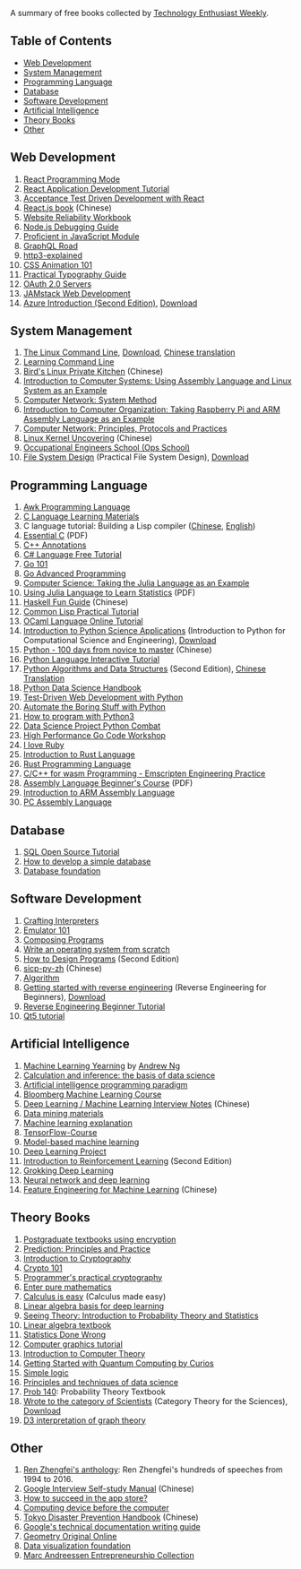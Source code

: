 A summary of free books collected by [Technology Enthusiast Weekly](https://github.com/ruanyf/weekly).

## Table of Contents

- [Web Development](#Web-Development)
- [System Management](#System-Management)
- [Programming Language](#Programming-Language)
- [Database](#Database)
- [Software Development](#Software-Development)
- [Artificial Intelligence](#Artificial-Intelligence)
- [Theory Books](#Theory-Books)
- [Other](#Other)


## Web Development


1. [React Programming Mode](https://github.com/krasimir/react-in-patterns)
1. [React Application Development Tutorial](https://github.com/tyroprogrammer/learn-react-app/tree/master/src/tutorial)
1. [Acceptance Test Driven Development with React](https://leanpub.com/build-react-app-with-atdd)
1. [React.js book](http://huziketang.mangojuice.top/books/react/) (Chinese)
1. [Website Reliability Workbook](https://landing.google.com/sre/book.html)
1. [Node.js Debugging Guide](https://github.com/nswbmw/node-in-debugging)
1. [Proficient in JavaScript Module](https://github.com/mjavascript/mastering-modular-javascript)
1. [GraphQL Road](https://www.robinwieruch.de/the-road-to-graphql-book/)
1. [http3-explained](https://github.com/bagder/http3-explained)
1. [CSS Animation 101](https://github.com/cssanimation/css-animation-101)
1. [Practical Typography Guide](https://practicaltypography.com/)
1. [OAuth 2.0 Servers](https://www.oauth.com/)
1. [JAMstack Web Development](https://www.netlify.com/oreilly-jamstack/)
1. [Azure Introduction (Second Edition)](https://azure.microsoft.com/en-us/resources/azure-for-architects/), [Download](https://github.com/PacktPublishing/Azure-for-Architects)

## System Management

1. [The Linux Command Line](http://linuxcommand.org/tlcl.php), [Download](http://sourceforge.net/projects/linuxcommand/files/TLCL/13.07/TLCL-13.07.pdf/download), [Chinese translation](http://billie66.github.io/TLCL/index.html)
1. [Learning Command Line](https://hellowebbooks.com/learn-command-line/)
1. [Bird's Linux Private Kitchen](http://linux.vbird.org/) (Chinese)
1. [Introduction to Computer Systems: Using Assembly Language and Linux System as an Example](http://bob.cs.sonoma.edu/IntroCompOrg-x64/book.html)
1. [Computer Network: System Method](https://github.com/SystemsApproach/book)
1. [Introduction to Computer Organization: Taking Raspberry Pi and ARM Assembly Language as an Example](http://bob.cs.sonoma.edu/IntroCompOrg-RPi/frontmatter-1.html)
1. [Computer Network: Principles, Protocols and Practices](http://cnp3book.info.ucl.ac.be/#)
1. [Linux Kernel Uncovering](https://xinqiu.gitbooks.io/linux-insides-cn/content/index.html) (Chinese)
1. [Occupational Engineers School (Ops School)](http://www.opsschool.org/)
1. [File System Design](https://www.amazon.com/exec/obidos/ASIN/1558604979/qid=1012094537/sr=8-1/ref=sr_8_71_1/103-9130044-4352613) (Practical File System Design), [Download](http://www.nobius.org/~dbg/practical-file-system-design.pdf)
 
## Programming Language

1. [Awk Programming Language](https://ia802309.us.archive.org/25/items/pdfy-MgN0H1joIoDVoIC7/The_AWK_Programming_Language.pdf)
1. [C Language Learning Materials](http://www.isthe.com/chongo/tech/comp/c/index.html)
1. C language tutorial: Building a Lisp compiler ([Chinese](https://ksco.gitbooks.io/build-your-own-lisp/), [English](http://www.buildyourownlisp.com/contents))
1. [Essential C](http://cslibrary.stanford.edu/101/EssentialC.pdf) (PDF)
1. [C++ Annotations](http://www.icce.rug.nl/documents/cplusplus/)
1. [C# Language Free Tutorial](https://www.tutlane.com/tutorial/csharp/csharp-tutorial)
1. [Go 101](https://go101.org/)
1. [Go Advanced Programming](https://github.com/chai2010/advanced-go-programming-book)
1. [Computer Science: Taking the Julia Language as an Example](https://benlauwens.github.io/ThinkJulia.jl/latest/book.html)
1. [Using Julia Language to Learn Statistics](https://people.smp.uq.edu.au/YoniNazarathy/julia-stats/StatisticsWithJulia.pdf) (PDF)
1. [Haskell Fun Guide](http://fleurer.github.io/lyah/) (Chinese)
1. [Common Lisp Practical Tutorial](http://www.gigamonkeys.com/book/)
1. [OCaml Language Online Tutorial](http://www.cs.cornell.edu/courses/cs3110/2019sp/textbook/)
1. [Introduction to Python Science Applications](http://www.freetechbooks.com/introduction-to-python-for-computational-science-and-engineering-t884.html) (Introduction to Python for Computational Science and Engineering), [Download](http://www.southampton.ac.uk/~fangohr/training/python/pdfs/Python-for-Computational-Science-and-Engineering.pdf)
1. [Python - 100 days from novice to master](https://github.com/jackfrued/Python-100-Days) (Chinese)
1. [Python Language Interactive Tutorial](http://projectpython.net/chapter00/)
1. [Python Algorithms and Data Structures](http://interactivepython.org/runestone/static/pythonds/index.html) (Second Edition), [Chinese Translation](https://github.com/facert/python-data-structure-cn)
1. [Python Data Science Handbook](https://github.com/jakevdp/PythonDataScienceHandbook)
1. [Test-Driven Web Development with Python](https://www.obeythetestinggoat.com/pages/book.html#toc)
1. [Automate the Boring Stuff with Python](https://automatetheboringstuff.com/)
1. [How to program with Python3](https://www.digitalocean.com/community/tutorials/digitalocean-ebook-how-to-code-in-python)
1. [Data Science Project Python Combat](https://www.digitalocean.com/community/tutorials/machine-learning-projects-python-a-digitalocean-ebook)
1. [High Performance Go Code Workshop](https://dave.cheney.net/high-performance-go-workshop/gopherchina-2019.html)
1. [I love Ruby](https://i-love-ruby.gitlab.io/)
1. [Introduction to Rust Language](https://stevedonovan.github.io/rust-gentle-intro/readme.html)
1. [Rust Programming Language](https://www.jyotirmoy.net/posts/2018-12-01-rust-book.html)
1. [C/C++ for wasm Programming - Emscripten Engineering Practice](https://github.com/3dgen/cppwasm-book)
1. [Assembly Language Beginner's Course](https://yurichev.com/writings/AL4B-EN.pdf) (PDF)
1. [Introduction to ARM Assembly Language](http://bob.cs.sonoma.edu/IntroCompOrg-RPi/intro-co-rpi.html)
1. [PC Assembly Language](https://pacman128.github.io/pcasm/)

## Database

1. [SQL Open Source Tutorial](https://selectstarsql.com/)
1. [How to develop a simple database](https://cstack.github.io/db_tutorial/)
1. [Database foundation](http://webdam.inria.fr/Alice/)

## Software Development

1. [Crafting Interpreters](http://craftinginterpreters.com/)
1. [Emulator 101](http://www.emulator101.com/)
1. [Composing Programs](http://www.composingprograms.com/)
1. [Write an operating system from scratch](https://github.com/cfenollosa/os-tutorial)
1. [How to Design Programs](https://htdp.org/2018-01-06/Book/index.html) (Second Edition)
1. [sicp-py-zh](https://github.com/wizardforcel/sicp-py-zh) (Chinese)
1. [Algorithm](https://github.com/jeffgerickson/algorithms)
1. [Getting started with reverse engineering](https://github.com/dennis714/RE-for-beginners) (Reverse Engineering for Beginners), [Download](http://beginners.re/Reverse_Engineering_for_Beginners-en.pdf)
1. [Reverse Engineering Beginner Tutorial](https://www.begin.re/)
1. [Qt5 tutorial](https://qmlbook.github.io/)

## Artificial Intelligence

1. [Machine Learning Yearning](https://github.com/ajaymache/machine-learning-yearning) by [Andrew Ng](https://en.wikipedia.org/wiki/Andrew_Ng)
1. [Calculation and inference: the basis of data science](https://ds8.gitbooks.io/textbook/content/)
1. [Artificial intelligence programming paradigm](https://github.com/norvig/paip-lisp)
1. [Bloomberg Machine Learning Course](https://bloomberg.github.io/foml/)
1. [Deep Learning / Machine Learning Interview Notes](https://github.com/imhuay/Interview_Notes-Chinese) (Chinese)
1. [Data mining materials](https://www-users.cs.umn.edu/~kumar001/dmbook/index.php)
1. [Machine learning explanation](https://christophm.github.io/interpretable-ml-book/)
1. [TensorFlow-Course](https://github.com/open-source-for-science/TensorFlow-Course)
1. [Model-based machine learning](http://mbmlbook.com/)
1. [Deep Learning Project](https://github.com/Spandan-Madan/DeepLearningProject)
1. [Introduction to Reinforcement Learning](http://incompleteideas.net/book/the-book.html) (Second Edition)
1. [Grokking Deep Learning](https://livebook.manning.com/#!/book/grokking-deep-learning/)
1. [Neural network and deep learning](https://github.com/nndl/nndl.github.io)
1. [Feature Engineering for Machine Learning](http://fe4ml.apachecn.org/#/) (Chinese)

## Theory Books

1. [Postgraduate textbooks using encryption](http://toc.cryptobook.us/)
1. [Prediction: Principles and Practice](https://otexts.org/fpp2/)
1. [Introduction to Cryptography](https://intensecrypto.org/public/)
1. [Crypto 101](https://www.crypto101.io/)
1. [Programmer's practical cryptography](https://cryptobook.nakov.com/)
1. [Enter pure mathematics](https://infinitedescent.xyz/)
1. [Calculus is easy](http://calculusmadeeasy.org/) (Calculus made easy)
1. [Linear algebra basis for deep learning](https://hadrienj.github.io/posts/Deep-Learning-Book-Series-Introduction/)
1. [Seeing Theory: Introduction to Probability Theory and Statistics](https://seeing-theory.brown.edu/#firstPage)
1. [Linear algebra textbook](http://joshua.smcvt.edu/linearalgebra/#current_version)
1. [Statistics Done Wrong](https://www.statisticsdonewrong.com/index.html)
1. [Computer graphics tutorial](http://www.scratchapixel.com/)
1. [Introduction to Computer Theory](https://introtcs.org/public/index.html)
1. [Getting Started with Quantum Computing by Curios](https://quantum.country/qcvc)
1. [Simple logic](https://book.simply-logical.space/)
1. [Principles and techniques of data science](https://www.textbook.ds100.org/)
1. [Prob 140](http://prob140.org/textbook/chapters/README): Probability Theory Textbook
1. [Wrote to the category of Scientists](http://category-theory.mitpress.mit.edu/) (Category Theory for the Sciences), [Download](https://github.com/mmai/Category-Theory-for-the-Sciences)
1. [D3 interpretation of graph theory](https://mrpandey.github.io/d3graphTheory/index.html)

## Other

1. [Ren Zhengfei's anthology](./docs/任正非文集.epub): Ren Zhengfei's hundreds of speeches from 1994 to 2016.
1. [Google Interview Self-study Manual](https://github.com/jwasham/coding-interview-university/blob/master/translations/README-cn.md) (Chinese)
1. [How to succeed in the app store?](https://github.com/amirrajan/survivingtheappstore)
1. [Computing device before the computer](http://ed-thelen.org/comp-hist/CBC.html)
1. [Tokyo Disaster Prevention Handbook](http://www.metro.tokyo.jp/chinese/guide/bosai/index.html) (Chinese)
1. [Google's technical documentation writing guide](https://developers.google.com/style/)
1. [Geometry Original Online](https://www.c82.net/euclid/)
1. [Data visualization foundation](https://serialmentor.com/dataviz/)
1. [Marc Andreessen Entrepreneurship Collection](https://pmarchive.com/)